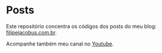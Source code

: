# Posts

<p>Este repositório concentra os códigos dos posts do meu blog: <a href="https://filipejacobus.com.br">filipejacobus.com.br</a>.</p>

<p>Acompanhe também meu canal no <a href="https://www.youtube.com/channel/UC36Zo62GdqOccmpR7HuVXIA">Youtube</a>.</p>